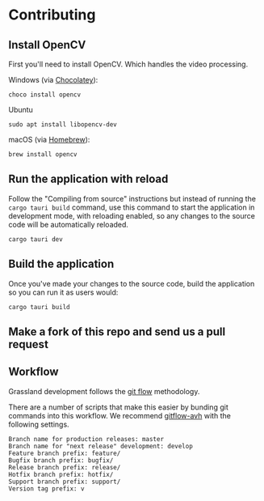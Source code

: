 # Contributing

## Install OpenCV

First you'll need to install OpenCV. Which handles the video processing.

Windows (via [Chocolatey](https://chocolatey.org/)):

    choco install opencv

Ubuntu

    sudo apt install libopencv-dev


macOS (via [Homebrew](https://brew.sh/)):

    brew install opencv
    

## Run the application with reload

Follow the "Compiling from source" instructions but instead of running the `cargo tauri build` command, use this command to start the application in development mode, with reloading enabled, so any changes to the source code will be automatically reloaded. 

    cargo tauri dev
    
## Build the application
Once you've made your changes to the source code, build the application so you can run it as users would:

    cargo tauri build


## Make a fork of this repo and send us a pull request 

## Workflow
Grassland development follows the [git flow](https://www.git-tower.com/learn/git/ebook/en/command-line/advanced-topics/git-flow/) methodology.

There are a number of scripts that make this easier by bunding git commands into this workflow. We recommend [gitflow-avh](https://github.com/petervanderdoes/gitflow-avh/wiki) with the following settings.

```
Branch name for production releases: master 
Branch name for "next release" development: develop 
Feature branch prefix: feature/ 
Bugfix branch prefix: bugfix/ 
Release branch prefix: release/ 
Hotfix branch prefix: hotfix/ 
Support branch prefix: support/ 
Version tag prefix: v
```
